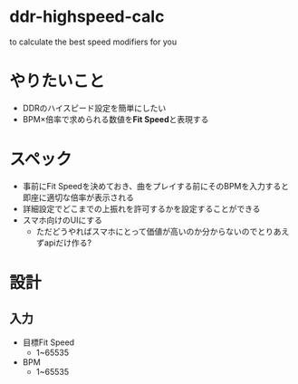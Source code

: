 # ddr-highspeed-calc
to calculate the best speed modifiers for you

# やりたいこと

- DDRのハイスピード設定を簡単にしたい
- BPM×倍率で求められる数値を**Fit Speed**と表現する

# スペック

- 事前にFit Speedを決めておき、曲をプレイする前にそのBPMを入力すると即座に適切な倍率が表示される
- 詳細設定でどこまでの上振れを許可するかを設定することができる
- スマホ向けのUIにする
  - ただどうやればスマホにとって価値が高いのか分からないのでとりあえずapiだけ作る?

# 設計

## 入力

- 目標Fit Speed
  - 1~65535
- BPM
  - 1~65535